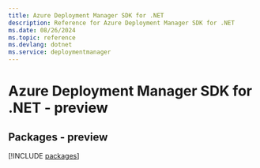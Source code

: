 ```yaml
---
title: Azure Deployment Manager SDK for .NET
description: Reference for Azure Deployment Manager SDK for .NET
ms.date: 08/26/2024
ms.topic: reference
ms.devlang: dotnet
ms.service: deploymentmanager
---
```

# Azure Deployment Manager SDK for .NET - preview
## Packages - preview
[!INCLUDE [packages](deployment-manager-index.md)]